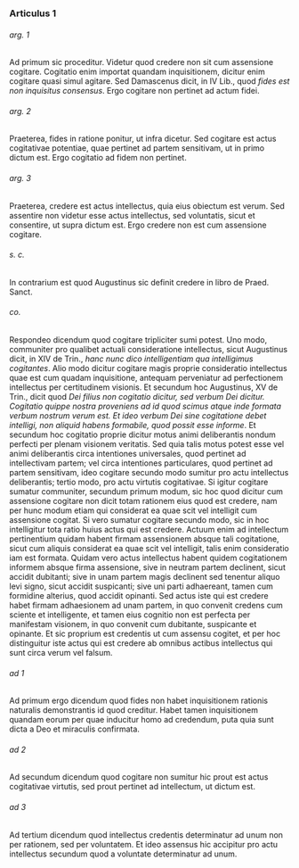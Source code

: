 ### Articulus 1

###### arg. 1
Ad primum sic proceditur. Videtur quod credere non sit cum assensione cogitare. Cogitatio enim importat quandam inquisitionem, dicitur enim cogitare quasi simul agitare. Sed Damascenus dicit, in IV Lib., quod *fides est non inquisitus consensus*. Ergo cogitare non pertinet ad actum fidei.

###### arg. 2
Praeterea, fides in ratione ponitur, ut infra dicetur. Sed cogitare est actus cogitativae potentiae, quae pertinet ad partem sensitivam, ut in primo dictum est. Ergo cogitatio ad fidem non pertinet.

###### arg. 3
Praeterea, credere est actus intellectus, quia eius obiectum est verum. Sed assentire non videtur esse actus intellectus, sed voluntatis, sicut et consentire, ut supra dictum est. Ergo credere non est cum assensione cogitare.

###### s. c.
In contrarium est quod Augustinus sic definit credere in libro de Praed. Sanct.

###### co.
Respondeo dicendum quod cogitare tripliciter sumi potest. Uno modo, communiter pro qualibet actuali consideratione intellectus, sicut Augustinus dicit, in XIV de Trin., *hanc nunc dico intelligentiam qua intelligimus cogitantes*. Alio modo dicitur cogitare magis proprie consideratio intellectus quae est cum quadam inquisitione, antequam perveniatur ad perfectionem intellectus per certitudinem visionis. Et secundum hoc Augustinus, XV de Trin., dicit quod *Dei filius non cogitatio dicitur, sed verbum Dei dicitur. Cogitatio quippe nostra proveniens ad id quod scimus atque inde formata verbum nostrum verum est. Et ideo verbum Dei sine cogitatione debet intelligi, non aliquid habens formabile, quod possit esse informe*. Et secundum hoc cogitatio proprie dicitur motus animi deliberantis nondum perfecti per plenam visionem veritatis. Sed quia talis motus potest esse vel animi deliberantis circa intentiones universales, quod pertinet ad intellectivam partem; vel circa intentiones particulares, quod pertinet ad partem sensitivam, ideo cogitare secundo modo sumitur pro actu intellectus deliberantis; tertio modo, pro actu virtutis cogitativae. Si igitur cogitare sumatur communiter, secundum primum modum, sic hoc quod dicitur cum assensione cogitare non dicit totam rationem eius quod est credere, nam per hunc modum etiam qui considerat ea quae scit vel intelligit cum assensione cogitat. Si vero sumatur cogitare secundo modo, sic in hoc intelligitur tota ratio huius actus qui est credere. Actuum enim ad intellectum pertinentium quidam habent firmam assensionem absque tali cogitatione, sicut cum aliquis considerat ea quae scit vel intelligit, talis enim consideratio iam est formata. Quidam vero actus intellectus habent quidem cogitationem informem absque firma assensione, sive in neutram partem declinent, sicut accidit dubitanti; sive in unam partem magis declinent sed tenentur aliquo levi signo, sicut accidit suspicanti; sive uni parti adhaereant, tamen cum formidine alterius, quod accidit opinanti. Sed actus iste qui est credere habet firmam adhaesionem ad unam partem, in quo convenit credens cum sciente et intelligente, et tamen eius cognitio non est perfecta per manifestam visionem, in quo convenit cum dubitante, suspicante et opinante. Et sic proprium est credentis ut cum assensu cogitet, et per hoc distinguitur iste actus qui est credere ab omnibus actibus intellectus qui sunt circa verum vel falsum.

###### ad 1
Ad primum ergo dicendum quod fides non habet inquisitionem rationis naturalis demonstrantis id quod creditur. Habet tamen inquisitionem quandam eorum per quae inducitur homo ad credendum, puta quia sunt dicta a Deo et miraculis confirmata.

###### ad 2
Ad secundum dicendum quod cogitare non sumitur hic prout est actus cogitativae virtutis, sed prout pertinet ad intellectum, ut dictum est.

###### ad 3
Ad tertium dicendum quod intellectus credentis determinatur ad unum non per rationem, sed per voluntatem. Et ideo assensus hic accipitur pro actu intellectus secundum quod a voluntate determinatur ad unum.

